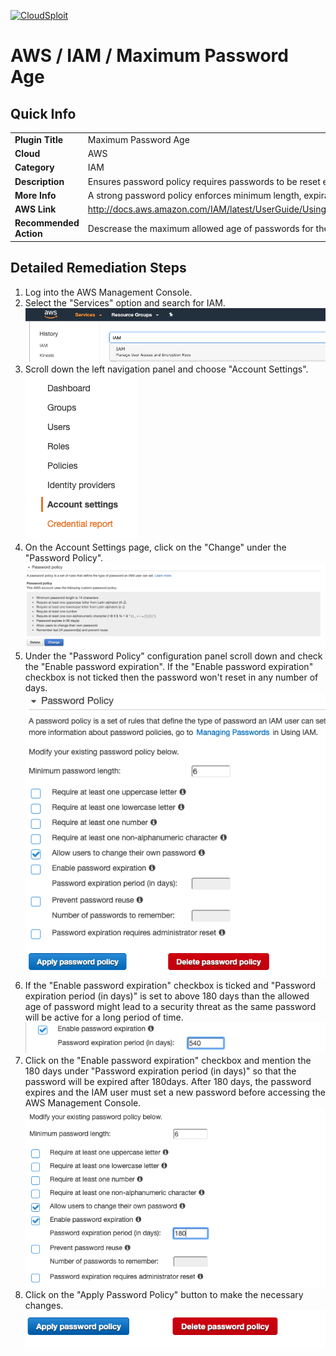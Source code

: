 [![CloudSploit](https://cloudsploit.com/img/logo-new-big-text-100.png "CloudSploit")](https://cloudsploit.com)

# AWS / IAM / Maximum Password Age

## Quick Info

| | |
|-|-|
| **Plugin Title** | Maximum Password Age |
| **Cloud** | AWS |
| **Category** | IAM |
| **Description** | Ensures password policy requires passwords to be reset every 180 days |
| **More Info** | A strong password policy enforces minimum length, expirations, reuse, and symbol usage |
| **AWS Link** | http://docs.aws.amazon.com/IAM/latest/UserGuide/Using_ManagingPasswordPolicies.html |
| **Recommended Action** | Descrease the maximum allowed age of passwords for the password policy |

## Detailed Remediation Steps
1. Log into the AWS Management Console.
2. Select the "Services" option and search for IAM. </br><img src="/resources/aws/iam/maximum-password-age/step2.png"/>
3. Scroll down the left navigation panel and choose "Account Settings". </br><img src="/resources/aws/iam/maximum-password-age/step3.png"/>
4. On the Account Settings page, click on the "Change" under the "Password Policy".</br> <img src="/resources/aws/iam/maximum-password-age/step4a.png"/>
5. Under the "Password Policy" configuration panel scroll down and check the "Enable password expiration". If the "Enable password expiration" checkbox is not ticked then the password won't reset in any number of days. </br><img src="/resources/aws/iam/maximum-password-age/step4.png"/>
6. If the "Enable password expiration" checkbox is ticked and "Password expiration period (in days)" is set to above 180 days than the allowed age of password might lead to a security threat as the same password will be active for a long period of time.</br><img src="/resources/aws/iam/maximum-password-age/step5.png"/>
7. Click on the "Enable password expiration" checkbox and mention the 180 days under "Password expiration period (in days)" so that the password will be expired after 180days. After 180 days, the password expires and the IAM user must set a new password before accessing the AWS Management Console.</br><img src="/resources/aws/iam/maximum-password-age/step6.png"/>
8. Click on the "Apply Password Policy" button to make the necessary changes.</br><img src="/resources/aws/iam/maximum-password-age/step7.png"/>

